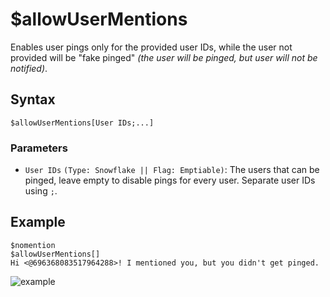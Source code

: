 # $allowUserMentions
Enables user pings only for the provided user IDs, while the user not provided will be "fake pinged" *(the user will be pinged, but user will not be notified)*.

## Syntax
```
$allowUserMentions[User IDs;...]
```

### Parameters
- `User IDs` `(Type: Snowflake || Flag: Emptiable)`: The users that can be pinged, leave empty to disable pings for every user. Separate user IDs using `;`.

## Example
```
$nomention
$allowUserMentions[]
Hi <@696368083517964288>! I mentioned you, but you didn't get pinged.
```
![example](https://user-images.githubusercontent.com/113303649/209945188-a195cda5-9297-46ff-b882-0363f5b4ed28.png)
